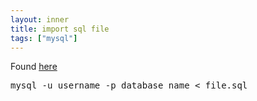 ```yaml
---
layout: inner
title: import sql file
tags: ["mysql"]
---
```

Found [here](http://stackoverflow.com/a/17666279/31610)
<pre>
mysql -u username -p database_name < file.sql
</pre>
